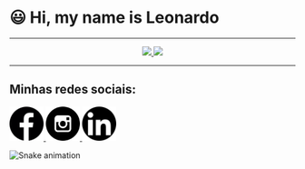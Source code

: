 
# :smiley: Hi, my name is Leonardo

---
<div>
  <a href="https://www.linkedin.com/in/leonardodasilvasouza/https://www.linkedin.com/in/leonardodasilvasouza/" target="_blank">
    <div align="center">
      <img src="https://github-readme-stats.vercel.app/api?username=httpsLeo&show_icons=true&include_all_commits=true&line_height=20&hide_border=true&theme=dark" width="45%"/>
      <img src="https://github-readme-stats.vercel.app/api/top-langs/?username=httpsLeo&layout=compact&theme=dark&hide_border=true" width="45%" />
    </div>   
  </a>
</div>

---
<div>
  <h2>Minhas redes sociais: </h2>
  <a href="https://www.facebook.com/profile.php?id=100004547887933" alt="Facebook" target="_blank" >
    <img src="https://github.com/httpsLeo/httpsLeo/blob/main/face.png"  width="60px" aling="center"/>
  </a>

  <a href="https://www.instagram.com/leoh.souza_/" alt="Instagram" target="_blank">
   <img src="https://github.com/httpsLeo/httpsLeo/blob/main/insta.png" width="60px" aling="center"/>
  </a>

  <a href="https://www.linkedin.com/in/leonardodasilvasouza/" alt="LinkedIn" target="_blank">
    <img src="https://github.com/httpsLeo/httpsLeo/blob/main/likendin.png" width="60px" aling="center"/>
  </a>  
</div>

![Snake animation](https://github.com/httpsLeo/httpsLeo/blob/output/github-contribution-grid-snake.svg)
